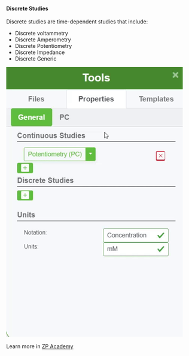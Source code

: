 #### Discrete Studies

Discrete studies are time-dependent studies that include:

- Discrete voltammetry
- Discrete Amperometry
- Discrete Potentiometry
- Discrete Impedance
- Discrete Generic



![](discreteStudies.gif)

Learn more in [ZP Academy](https://academy.zimmerpeacock.com/courses)